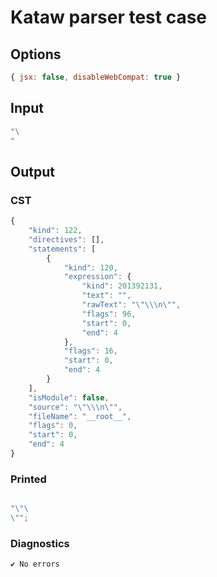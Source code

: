 # Kataw parser test case

## Options

`````js
{ jsx: false, disableWebCompat: true }
`````

## Input

`````js
"\
"
`````

## Output

### CST

```javascript
{
    "kind": 122,
    "directives": [],
    "statements": [
        {
            "kind": 120,
            "expression": {
                "kind": 201392131,
                "text": "",
                "rawText": "\"\\\n\"",
                "flags": 96,
                "start": 0,
                "end": 4
            },
            "flags": 16,
            "start": 0,
            "end": 4
        }
    ],
    "isModule": false,
    "source": "\"\\\n\"",
    "fileName": "__root__",
    "flags": 0,
    "start": 0,
    "end": 4
}
```

### Printed

```javascript

"\"\
\"";

```

### Diagnostics

```javascript
✔ No errors
```

